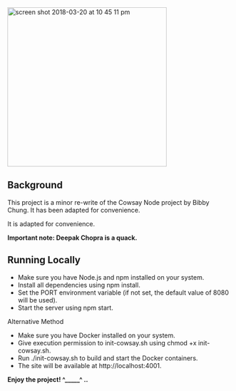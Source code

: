 <img width="357" alt="screen shot 2018-03-20 at 10 45 11 pm" src="https://user-images.githubusercontent.com/8520661/37696081-290403f0-2c91-11e8-9611-2ee8cbbfe877.png">

## Background
This project is a minor re-write of the Cowsay Node project by Bibby Chung. It has been adapted for convenience.

It is adapted for convenience.

**Important note: Deepak Chopra is a quack.**

## Running Locally

   - Make sure you have Node.js and npm installed on your system.
   - Install all dependencies using npm install.
   - Set the PORT environment variable (if not set, the default value of 8080 will be used).
   - Start the server using npm start.

Alternative Method

   - Make sure you have Docker installed on your system.
   - Give execution permission to init-cowsay.sh using chmod +x init-cowsay.sh.
   - Run ./init-cowsay.sh to build and start the Docker containers.
   - The site will be available at http://localhost:4001.

**Enjoy the project! ^_____^ ..**

